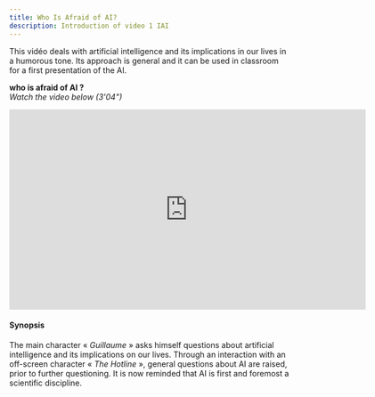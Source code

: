 ```yaml
---
title: Who Is Afraid of AI?
description: Introduction of video 1 IAI
---
```


This vidéo deals with artificial intelligence and its implications in our lives in a humorous tone. Its approach is general and it can be used in classroom for a first presentation of the AI.


**who is afraid of AI ?**  
_Watch the video below (3'04")_

<center><iframe width="640" height="360" src="https://www.youtube.com/embed/JGl1NwywfJ0?rel=0&showinfo=0&cc_load_policy=1&hl=en&modestbranding=1" frameborder="0" allowfullscreen></iframe></center>

#### Synopsis
The main character « _Guillaume_ » asks himself questions about artificial intelligence and its implications on our lives. Through an interaction with an off-screen character « _The Hotline_ », general questions about AI are raised, prior to further questioning. It is now reminded that AI is first and foremost a scientific discipline.
